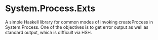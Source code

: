 System.Process.Exts
===================

A simple Haskell library for common modes of invoking createProcess in System.Process.  One of the objectives is to get error output as well as standard output, which is difficult via HSH.
